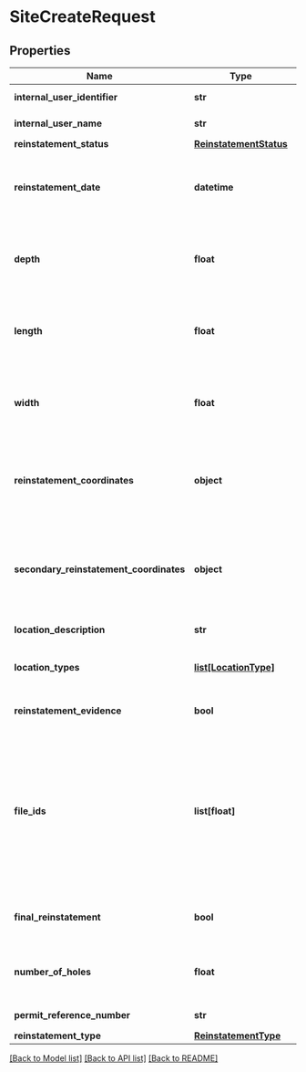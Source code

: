 # SiteCreateRequest

## Properties
Name | Type | Description | Notes
------------ | ------------- | ------------- | -------------
**internal_user_identifier** | **str** | Max length 100 characters | [optional] 
**internal_user_name** | **str** | Max length 100 characters | [optional] 
**reinstatement_status** | [**ReinstatementStatus**](ReinstatementStatus.md) |  | 
**reinstatement_date** | **datetime** | reinstatement_date must be in the past Must be after actual start date Must be before actual end date (if entered) | 
**depth** | **float** | Is number between 0 and 99.99 inclusive, to two decimal places. Required if reinstatement type is excavation. | [optional] 
**length** | **float** | Is number between 0 and 9999.99 inclusive, to two decimal places Required if reinstatement type is excavation. | [optional] 
**width** | **float** | Is number between 0 and 99.99 inclusive, to two decimal places Required if reinstatement type is excavation. | [optional] 
**reinstatement_coordinates** | **object** | Must be a GeoJSON geometry (using British National Grid easting and northing coordinate pairs) and must be a point, line string or polygon | 
**secondary_reinstatement_coordinates** | **object** | Must be a GeoJSON geometry (using British National Grid easting and northing coordinate pairs) and must be a point, line string or polygon, if provided | [optional] 
**location_description** | **str** | Max length 500 characters | 
**location_types** | [**list[LocationType]**](LocationType.md) | Array values must be unique Must not contain null or undefined values | 
**reinstatement_evidence** | **bool** | Whether reinstatement evidence has been supplied | 
**file_ids** | **list[float]** | Required if reinstatement_evidence &#x3D; true Array values must be unique Must not contain null or undefined values A file_id can only be associated with one section of Street Manager See API specification Resource Guide &gt; Works API &gt; File upload for more information | [optional] 
**final_reinstatement** | **bool** | Whether it is a final reinstatement Required if reinstatement type is excavation | [optional] 
**number_of_holes** | **float** | Must be a number between 0 and 100 Required if reinstatement type is not excavation | [optional] 
**permit_reference_number** | **str** | Max length 100 characters | [optional] 
**reinstatement_type** | [**ReinstatementType**](ReinstatementType.md) |  | 

[[Back to Model list]](../README.md#documentation-for-models) [[Back to API list]](../README.md#documentation-for-api-endpoints) [[Back to README]](../README.md)

